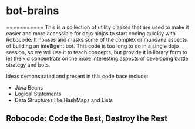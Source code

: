 # bot-brains
===========
This is a collection of utility classes that are used to make it easier and more accessible for dojo ninjas to start
coding quickly with Robocode.  It houses and masks some of the complex or mundane aspects of building an intelligent
bot.  This code is too long to do in a single dojo session, so we will use it to teach concepts, but provide it in
library form to let the kid concentrate on the more interesting aspects of developing battle strategy and bots.

Ideas demonstrated and present in this code base include:
- Java Beans
- Logical Statements
- Data Structures like HashMaps and Lists

## Robocode: Code the Best, Destroy the Rest
